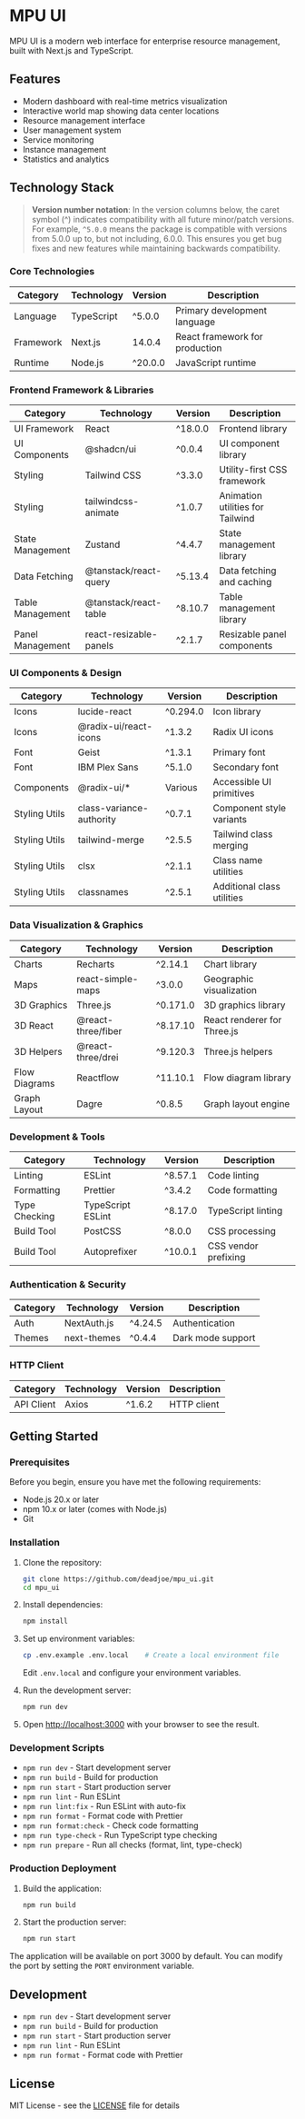 # MPU UI

MPU UI is a modern web interface for enterprise resource management, built with Next.js and TypeScript.

## Features

- Modern dashboard with real-time metrics visualization
- Interactive world map showing data center locations
- Resource management interface
- User management system
- Service monitoring
- Instance management
- Statistics and analytics

## Technology Stack

> **Version number notation**: In the version columns below, the caret symbol (^) indicates compatibility with all future minor/patch versions. For example, `^5.0.0` means the package is compatible with versions from 5.0.0 up to, but not including, 6.0.0. This ensures you get bug fixes and new features while maintaining backwards compatibility.

### Core Technologies

| Category | Technology | Version | Description |
|----------|------------|---------|-------------|
| Language | TypeScript | ^5.0.0 | Primary development language |
| Framework | Next.js | 14.0.4 | React framework for production |
| Runtime | Node.js | ^20.0.0 | JavaScript runtime |

### Frontend Framework & Libraries

| Category | Technology | Version | Description |
|----------|------------|---------|-------------|
| UI Framework | React | ^18.0.0 | Frontend library |
| UI Components | @shadcn/ui | ^0.0.4 | UI component library |
| Styling | Tailwind CSS | ^3.3.0 | Utility-first CSS framework |
| Styling | tailwindcss-animate | ^1.0.7 | Animation utilities for Tailwind |
| State Management | Zustand | ^4.4.7 | State management library |
| Data Fetching | @tanstack/react-query | ^5.13.4 | Data fetching and caching |
| Table Management | @tanstack/react-table | ^8.10.7 | Table management library |
| Panel Management | react-resizable-panels | ^2.1.7 | Resizable panel components |

### UI Components & Design

| Category | Technology | Version | Description |
|----------|------------|---------|-------------|
| Icons | lucide-react | ^0.294.0 | Icon library |
| Icons | @radix-ui/react-icons | ^1.3.2 | Radix UI icons |
| Font | Geist | ^1.3.1 | Primary font |
| Font | IBM Plex Sans | ^5.1.0 | Secondary font |
| Components | @radix-ui/* | Various | Accessible UI primitives |
| Styling Utils | class-variance-authority | ^0.7.1 | Component style variants |
| Styling Utils | tailwind-merge | ^2.5.5 | Tailwind class merging |
| Styling Utils | clsx | ^2.1.1 | Class name utilities |
| Styling Utils | classnames | ^2.5.1 | Additional class utilities |

### Data Visualization & Graphics

| Category | Technology | Version | Description |
|----------|------------|---------|-------------|
| Charts | Recharts | ^2.14.1 | Chart library |
| Maps | react-simple-maps | ^3.0.0 | Geographic visualization |
| 3D Graphics | Three.js | ^0.171.0 | 3D graphics library |
| 3D React | @react-three/fiber | ^8.17.10 | React renderer for Three.js |
| 3D Helpers | @react-three/drei | ^9.120.3 | Three.js helpers |
| Flow Diagrams | Reactflow | ^11.10.1 | Flow diagram library |
| Graph Layout | Dagre | ^0.8.5 | Graph layout engine |

### Development & Tools

| Category | Technology | Version | Description |
|----------|------------|---------|-------------|
| Linting | ESLint | ^8.57.1 | Code linting |
| Formatting | Prettier | ^3.4.2 | Code formatting |
| Type Checking | TypeScript ESLint | ^8.17.0 | TypeScript linting |
| Build Tool | PostCSS | ^8.0.0 | CSS processing |
| Build Tool | Autoprefixer | ^10.0.1 | CSS vendor prefixing |

### Authentication & Security

| Category | Technology | Version | Description |
|----------|------------|---------|-------------|
| Auth | NextAuth.js | ^4.24.5 | Authentication |
| Themes | next-themes | ^0.4.4 | Dark mode support |

### HTTP Client

| Category | Technology | Version | Description |
|----------|------------|---------|-------------|
| API Client | Axios | ^1.6.2 | HTTP client |

## Getting Started

### Prerequisites

Before you begin, ensure you have met the following requirements:
- Node.js 20.x or later
- npm 10.x or later (comes with Node.js)
- Git

### Installation

1. Clone the repository:
   ```bash
   git clone https://github.com/deadjoe/mpu_ui.git
   cd mpu_ui
   ```

2. Install dependencies:
   ```bash
   npm install
   ```

3. Set up environment variables:
   ```bash
   cp .env.example .env.local    # Create a local environment file
   ```
   Edit `.env.local` and configure your environment variables.

4. Run the development server:
   ```bash
   npm run dev
   ```

5. Open [http://localhost:3000](http://localhost:3000) with your browser to see the result.

### Development Scripts

- `npm run dev` - Start development server
- `npm run build` - Build for production
- `npm run start` - Start production server
- `npm run lint` - Run ESLint
- `npm run lint:fix` - Run ESLint with auto-fix
- `npm run format` - Format code with Prettier
- `npm run format:check` - Check code formatting
- `npm run type-check` - Run TypeScript type checking
- `npm run prepare` - Run all checks (format, lint, type-check)

### Production Deployment

1. Build the application:
   ```bash
   npm run build
   ```

2. Start the production server:
   ```bash
   npm run start
   ```

The application will be available on port 3000 by default. You can modify the port by setting the `PORT` environment variable.

## Development

- `npm run dev` - Start development server
- `npm run build` - Build for production
- `npm run start` - Start production server
- `npm run lint` - Run ESLint
- `npm run format` - Format code with Prettier

## License

MIT License - see the [LICENSE](LICENSE) file for details
